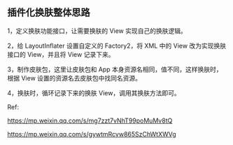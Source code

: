 ## 插件化换肤整体思路

1，定义换肤功能接口，让需要换肤的 View 实现自己的换肤逻辑。

2，给 LayoutInflater 设置自定义的 Factory2，将 XML 中的 View 改为实现换肤接口的 View，并且将 View 记录下来。

3，制作皮肤包，这里让皮肤包和 App 本身资源名相同，值不同，这样换肤时，根据 View 设置的资源名去皮肤包中找同名资源。

4，换肤时，循环记录下来的换肤 View，调用其换肤方法即可。

Ref:

https://mp.weixin.qq.com/s/mg7zzt7vNhT99poMuMv8tQ

https://mp.weixin.qq.com/s/gywtmRcvw865SzChWtXWVg
